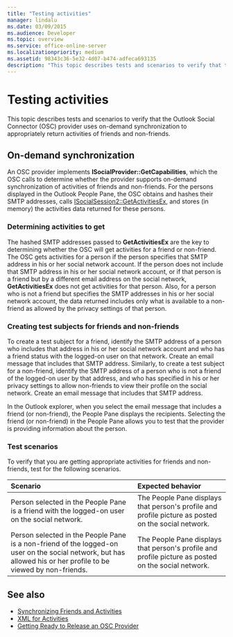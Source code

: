 ```yaml
---
title: "Testing activities"
manager: lindalu
ms.date: 03/09/2015
ms.audience: Developer
ms.topic: overview
ms.service: office-online-server
ms.localizationpriority: medium
ms.assetid: 98343c36-5e32-4d07-b474-adfeca693135
description: "This topic describes tests and scenarios to verify that the Outlook Social Connector (OSC) provider uses on-demand synchronization to appropriately return activities of friends and non-friends."
---
```


# Testing activities

This topic describes tests and scenarios to verify that the Outlook Social Connector (OSC) provider uses on-demand synchronization to appropriately return activities of friends and non-friends.

<a name="olosc_TestingActivities_OnDemandSync"> </a>

## On-demand synchronization

An OSC provider implements **ISocialProvider::GetCapabilities**, which the OSC calls to determine whether the provider supports on-demand synchronization of activities of friends and non-friends. For the persons displayed in the Outlook People Pane, the OSC obtains and hashes their SMTP addresses, calls [ISocialSession2::GetActivitiesEx](isocialsession2-getactivitiesex.md), and stores (in memory) the activities data returned for these persons. 
  
### Determining activities to get

The hashed SMTP addresses passed to **GetActivitiesEx** are the key to determining whether the OSC will get activities for a friend or non-friend. The OSC gets activities for a person if the person specifies that SMTP address in his or her social network account. If the person does not include that SMTP address in his or her social network account, or if that person is a friend but by a different email address on the social network, **GetActivitiesEx** does not get activities for that person. Also, for a person who is not a friend but specifies the SMTP addresses in his or her social network account, the data returned includes only what is available to a non-friend as allowed by the privacy settings of that person. 
  
### Creating test subjects for friends and non-friends

To create a test subject for a friend, identify the SMTP address of a person who includes that address in his or her social network account and who has a friend status with the logged-on user on that network. Create an email message that includes that SMTP address. Similarly, to create a test subject for a non-friend, identify the SMTP address of a person who is not a friend of the logged-on user by that address, and who has specified in his or her privacy settings to allow non-friends to view their profile on the social network. Create an email message that includes that SMTP address. 
  
In the Outlook explorer, when you select the email message that includes a friend (or non-friend), the People Pane displays the recipients. Selecting the friend (or non-friend) in the People Pane allows you to test that the provider is providing information about the person.
  
### Test scenarios

To verify that you are getting appropriate activities for friends and non-friends, test for the following scenarios.
  
|**Scenario**|**Expected behavior**|
|:-----|:-----|
|Person selected in the People Pane is a friend with the logged-on user on the social network. |The People Pane displays that person's profile and profile picture as posted on the social network. |
|Person selected in the People Pane is a non-friend of the logged-on user on the social network, but has allowed his or her profile to be viewed by non-friends. |The People Pane displays that person's profile and profile picture as posted on the social network. |
   
## See also

- [Synchronizing Friends and Activities](synchronizing-friends-and-activities.md)  
- [XML for Activities](xml-for-activities.md)
- [Getting Ready to Release an OSC Provider](getting-ready-to-release-an-osc-provider.md)

